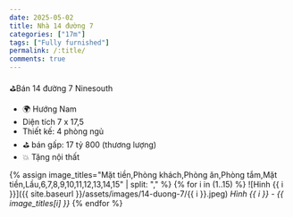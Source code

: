```yaml
---
date: 2025-05-02
title: Nhà 14 đường 7
categories: ["17m"]
tags: ["Fully furnished"]
permalink: /:title/
comments: true
---
```


⛳️Bán 14 đường 7 Ninesouth  
- 🌍 Hướng Nam
- Diện tích 7 x 17,5
- Thiết kế: 4 phòng ngủ  
- ⛳️ bán gấp: 17 tỷ 800 (thương lượng)  
- 💥 Tặng nội thất  

{% assign image_titles="Mặt tiền,Phòng khách,Phòng ăn,Phòng tắm,Mặt tiền,Lầu,6,7,8,9,10,11,12,13,14,15" | split: "," %}
{% for i in (1..15) %}
![Hinh {{ i }}]({{ site.baseurl }}/assets/images/14-duong-7/{{ i }}.jpeg)
_Hình {{ i }} - {{ image_titles[i] }}_
{% endfor %}